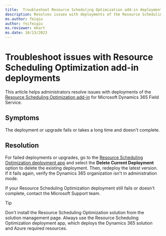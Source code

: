 ```yaml
---
title:  Troubleshoot Resource Scheduling Optimization add-in deployment issues
description: Resolves issues with deployments of the Resource Scheduling Optimization add-in for Dynamics 365 Field Service.
ms.author: feiqiu
author: feifeiqiu
ms.reviewer: mhart
ms.date: 10/13/2023
---
```

# Troubleshoot issues with Resource Scheduling Optimization add-in deployments

This article helps administrators resolve issues with deployments of the [Resource Scheduling Optimization add-in](/dynamics365/field-service/rso-overview) for Microsoft Dynamics 365 Field Service.

## Symptoms

The deployment or upgrade fails or takes a long time and doesn't complete.

## Resolution

For failed deployments or upgrades, go to the [Resource Scheduling Optimization deployment app](/dynamics365/field-service/rso-deployment) and select the **Delete Current Deployment** option to delete the existing deployment. Then, redeploy the latest version. If it fails again, verify the Dynamics 365 organization isn't in administration mode.

If your Resource Scheduling Optimization deployment still fails or doesn't complete, contact the Microsoft Support team.

> [!TIP]
> Don't install the Resource Scheduling Optimization solution from the solution management page. Always use the Resource Scheduling Optimization deployment app, which deploys the Dynamics 365 solution and Azure required resources.
